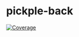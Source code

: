 # pickple-back
[![Coverage](https://sonarcloud.io/api/project_badges/measure?project=Java-and-Script_pickple-back&metric=coverage)](https://sonarcloud.io/summary/new_code?id=Java-and-Script_pickple-back)
